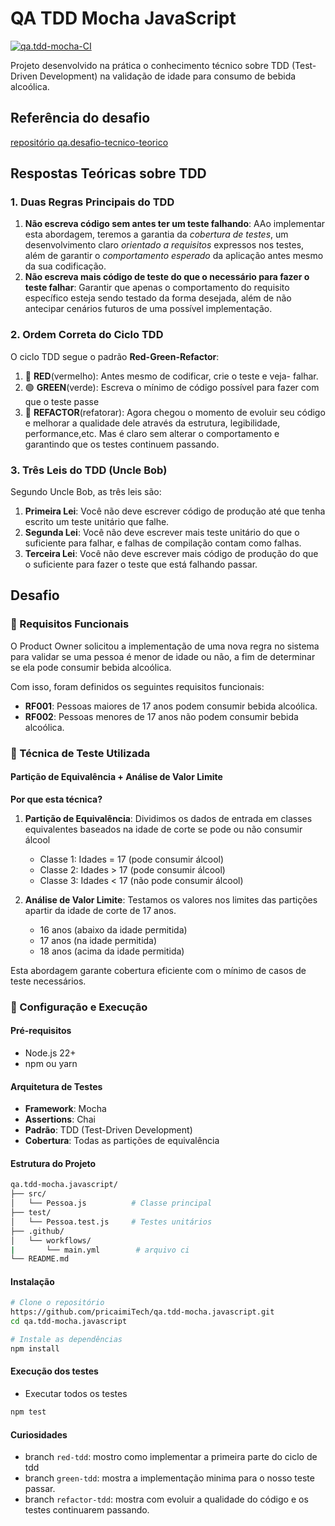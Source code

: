 # QA TDD Mocha JavaScript
[![qa.tdd-mocha-CI](https://github.com/pricaimiTech/qa.tdd-mocha.javascript/actions/workflows/main.yml/badge.svg)](https://github.com/pricaimiTech/qa.tdd-mocha.javascript/actions/workflows/main.yml)

Projeto desenvolvido na prática o conhecimento técnico sobre TDD (Test-Driven Development) na validação de idade para consumo de bebida alcoólica.

## Referência do desafio 
[repositório qa.desafio-tecnico-teorico](https://github.com/qajonatasmartins/qa.desafio-tecnico-teorico.javascript)

## Respostas Teóricas sobre TDD

### 1. Duas Regras Principais do TDD
1. **Não escreva código sem antes ter um teste falhando**: AAo implementar esta abordagem, teremos a garantia da _cobertura de testes_, um desenvolvimento claro _orientado a requisitos_ expressos nos testes, além de garantir o _comportamento esperado_ da aplicação antes mesmo da sua codificação.
2. **Não escreva mais código de teste do que o necessário para fazer o teste falhar**: Garantir que apenas o comportamento do requisito específico esteja sendo testado da forma desejada, além de não antecipar cenários futuros de uma possível implementação.

### 2. Ordem Correta do Ciclo TDD
O ciclo TDD segue o padrão **Red-Green-Refactor**:
1. 🔴 **RED**(vermelho): Antes mesmo de codificar, crie o teste e veja- falhar.
2. 🟢 **GREEN**(verde): Escreva o mínimo de código possível para fazer com que o teste passe 
3. 🔵 **REFACTOR**(refatorar): Agora chegou o momento de evoluir seu código e melhorar a qualidade dele através da estrutura, legibilidade, performance,etc. Mas é claro sem alterar o comportamento e garantindo que os testes continuem passando.

### 3. Três Leis do TDD (Uncle Bob)

Segundo Uncle Bob, as três leis são:
1. **Primeira Lei**: Você não deve escrever código de produção até que tenha escrito um teste unitário que falhe.
2. **Segunda Lei**: Você não deve escrever mais teste unitário do que o suficiente para falhar, e falhas de compilação contam como falhas.
3. **Terceira Lei**: Você não deve escrever mais código de produção do que o suficiente para fazer o teste que está falhando passar.

##  Desafio

### 🎯 Requisitos Funcionais

O Product Owner solicitou a implementação de uma nova regra no sistema para validar se uma pessoa é menor de idade ou não, a fim de determinar se ela pode consumir bebida alcoólica.

Com isso, foram definidos os seguintes requisitos funcionais:

- **RF001**: Pessoas maiores de 17 anos podem consumir bebida alcoólica.
- **RF002**: Pessoas menores de 17 anos não podem consumir bebida alcoólica.

### 🧪 Técnica de Teste Utilizada

#### Partição de Equivalência + Análise de Valor Limite

**Por que esta técnica?**

1. **Partição de Equivalência**: Dividimos os dados de entrada em classes equivalentes baseados na idade de corte se pode ou não consumir álcool
   - Classe 1: Idades = 17 (pode consumir álcool)
   - Classe 2: Idades > 17 (pode consumir álcool) 
   - Classe 3: Idades < 17 (não pode consumir álcool)

2. **Análise de Valor Limite**: Testamos os valores nos limites das partições apartir da idade de corte de 17 anos.
    - 16 anos (abaixo da idade permitida)
    - 17 anos (na idade permitida)
    - 18 anos (acima da idade permitida)

Esta abordagem garante cobertura eficiente com o mínimo de casos de teste necessários.

### 🚀 Configuração e Execução

#### Pré-requisitos
- Node.js 22+ 
- npm ou yarn

#### Arquitetura de Testes
- **Framework**: Mocha
- **Assertions**: Chai
- **Padrão**: TDD (Test-Driven Development)
- **Cobertura**: Todas as partições de equivalência


#### Estrutura do Projeto 
```bash
qa.tdd-mocha.javascript/
├── src/
│   └── Pessoa.js          # Classe principal
├── test/
│   └── Pessoa.test.js     # Testes unitários
├── .github/
│   └── workflows/
|       └── main.yml        # arquivo ci
└── README.md
```

#### Instalação
```bash
# Clone o repositório
https://github.com/pricaimiTech/qa.tdd-mocha.javascript.git
cd qa.tdd-mocha.javascript

# Instale as dependências
npm install
```

#### Execução dos testes

-  Executar todos os testes
```bash
npm test
``` 

#### Curiosidades

- branch `red-tdd`: mostro como implementar a primeira parte do ciclo de tdd
- branch `green-tdd`: mostra a implementação minima para o nosso teste passar.
- branch `refactor-tdd`: mostra com evoluir a qualidade do código e os testes continuarem passando.
